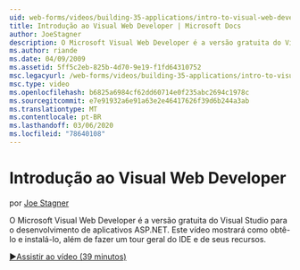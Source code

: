 ```yaml
---
uid: web-forms/videos/building-35-applications/intro-to-visual-web-developer
title: Introdução ao Visual Web Developer | Microsoft Docs
author: JoeStagner
description: O Microsoft Visual Web Developer é a versão gratuita do Visual Studio para o desenvolvimento de aplicativos ASP.NET. Este vídeo mostrará como obtê-lo e instalá-lo e t...
ms.author: riande
ms.date: 04/09/2009
ms.assetid: 5ff5c2eb-825b-4d70-9e19-f1fd64310752
msc.legacyurl: /web-forms/videos/building-35-applications/intro-to-visual-web-developer
msc.type: video
ms.openlocfilehash: b6825a6984cf62dd60714e0f235abc2694c1978c
ms.sourcegitcommit: e7e91932a6e91a63e2e46417626f39d6b244a3ab
ms.translationtype: MT
ms.contentlocale: pt-BR
ms.lasthandoff: 03/06/2020
ms.locfileid: "78640108"
---
```

# <a name="intro-to-visual-web-developer"></a>Introdução ao Visual Web Developer

por [Joe Stagner](https://github.com/JoeStagner)

O Microsoft Visual Web Developer é a versão gratuita do Visual Studio para o desenvolvimento de aplicativos ASP.NET. Este vídeo mostrará como obtê-lo e instalá-lo, além de fazer um tour geral do IDE e de seus recursos.

[&#9654;Assistir ao vídeo (39 minutos)](https://channel9.msdn.com/Blogs/ASP-NET-Site-Videos/intro-to-visual-web-developer)
